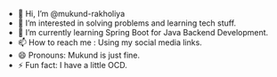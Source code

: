 - 👋 Hi, I’m @mukund-rakholiya
- 👀 I’m interested in solving problems and learning tech stuff.
- 🌱 I’m currently learning Spring Boot for Java Backend Development.
- 📫 How to reach me : Using my social media links.
- 😄 Pronouns: Mukund is just fine.
- ⚡ Fun fact: I have a little OCD.

<!---
mukund-rakholiya/mukund-rakholiya is a ✨ special ✨ repository because its `README.md` (this file) appears on your GitHub profile.
You can click the Preview link to take a look at your changes.
--->
